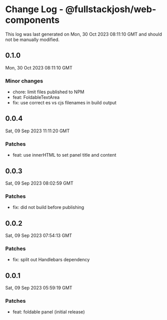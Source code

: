 # Change Log - @fullstackjosh/web-components

This log was last generated on Mon, 30 Oct 2023 08:11:10 GMT and should not be manually modified.

## 0.1.0
Mon, 30 Oct 2023 08:11:10 GMT

### Minor changes

- chore: limit files published to NPM
- feat: FoldableTextArea
- fix: use correct es vs cjs filenames in build output

## 0.0.4
Sat, 09 Sep 2023 11:11:20 GMT

### Patches

- feat: use innerHTML to set panel title and content

## 0.0.3
Sat, 09 Sep 2023 08:02:59 GMT

### Patches

- fix: did not build before publishing

## 0.0.2
Sat, 09 Sep 2023 07:54:13 GMT

### Patches

- fix: split out Handlebars dependency

## 0.0.1
Sat, 09 Sep 2023 05:59:19 GMT

### Patches

- feat: foldable panel (initial release)

